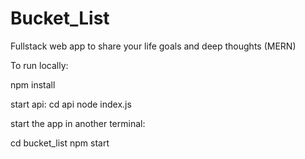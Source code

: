 # Bucket_List
Fullstack web app to share your life goals and deep thoughts (MERN)



To run locally:

npm install

start api:
cd api
node index.js

start the app in another terminal:

cd bucket_list
npm start
